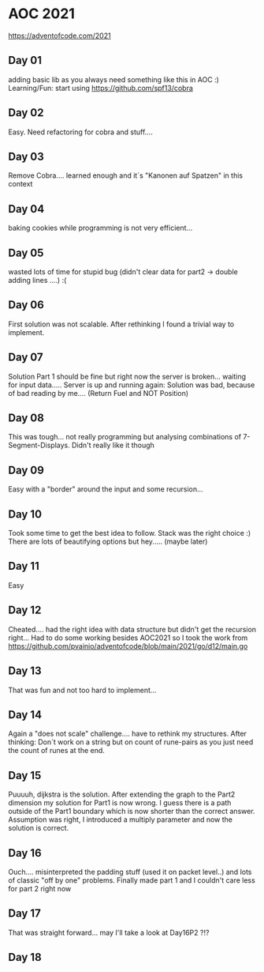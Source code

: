 # AOC 2021

https://adventofcode.com/2021

## Day 01

adding basic lib as you always need something like this in AOC :)
Learning/Fun: start using https://github.com/spf13/cobra 

## Day 02

Easy. Need refactoring for cobra and stuff....

## Day 03

Remove Cobra.... learned enough and it´s "Kanonen auf Spatzen" in this context

## Day 04

baking cookies while programming is not very efficient...

## Day 05

wasted lots of time for stupid bug (didn't clear data for part2 -> double adding lines ....) :(

## Day 06

First solution was not scalable. After rethinking I found a trivial way to implement.

## Day 07

Solution Part 1 should be fine but right now the server is broken... waiting for input data.....
Server is up and running again: Solution was bad, because of bad reading by me.... (Return Fuel and NOT Position)

## Day 08

This was tough... not really programming but analysing combinations of 7-Segment-Displays.
Didn't really like it though

## Day 09

Easy with a "border" around the input and some recursion...

## Day 10

Took some time to get the best idea to follow. Stack was the right choice :)
There are lots of beautifying options but hey..... (maybe later)

## Day 11

Easy

## Day 12

Cheated.... had the right idea with data structure but didn't get the recursion right...
Had to do some working besides AOC2021 so I took the work from https://github.com/pvainio/adventofcode/blob/main/2021/go/d12/main.go 

## Day 13

That was fun and not too hard to implement...

## Day 14

Again a "does not scale" challenge.... have to rethink my structures.
After thinking: Don´t work on a string but on count of rune-pairs as you just need the count of runes at the end.

## Day 15

Puuuuh, dijkstra is the solution.
After extending the graph to the Part2 dimension my solution for Part1 is now wrong. I guess there is a path outside of the Part1 boundary which is now shorter than the correct answer.
Assumption was right, I introduced a multiply parameter and now the solution is correct.

## Day 16

Ouch.... misinterpreted the padding stuff (used it on packet level..) and lots of classic "off by one" problems.
Finally made part 1 and I couldn't care less for part 2 right now

## Day 17

That was straight forward... may I'll take a look at Day16P2 ?!?

## Day 18

